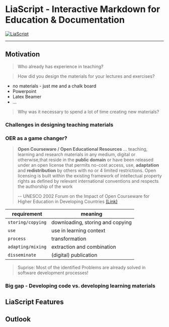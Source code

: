 <!--

author:   André Dietrich, Sebastian Zug 
email:    andre.dietrich@informatik.tu-freiberg.de & sebastian.zug@informatik.tu-freiberg.de
version:  0.0.1
language: de
narrator: Deutsch Female

import:   https://raw.githubusercontent.com/liascript-templates/plantUML/master/README.md
-->

# LiaScript - Interactive Markdown for Education & Documentation

[![LiaScript](https://raw.githubusercontent.com/LiaScript/LiaScript/master/badges/course.svg)](https://liascript.github.io/course/?https://raw.githubusercontent.com/LiaPlayground/LiaScript_WeAreDevelopers2022/master/README.md#1)

---------------------------------------------------------------------


## Motivation 

> Who already has experience in teaching?

> How did you design the materials for your lectures and exercises?

+ no materials - just me and a chalk board
+ Powerpoint 
+ Latex Beamer
+ ...

> Why was it necessary to spend a lot of time creating new materials?

### Challenges in designing teaching materials


### OER as a game changer?

>  **Open Courseware / Open Educational Resources** ... teaching, learning and
> research materials in any medium, digital or otherwise,that reside in the
> **public domain** or have been released under an open license that permits
> no-cost access, use, **adaptation** and **redistribution** by others with no or 4
> limited restrictions. Open licensing is built within the existing framework of
> intellectual property rights as defined by relevant international conventions
> and respects the authorship of the work
>
> -- UNESCO 2002 Forum on the Impact of Open Courseware for Higher Education in Developing Countries [(Link)](https://unesdoc.unesco.org/ark:/48223/pf0000128515)

| requirement       | meaning                          |
| ----------------- | -------------------------------- |
| `storing/copying` | downloading, storing and copying |
| `use`             | use in learning context          |
| `process`         | transformation                   |
| `adapting/mixing` | extraction and combination       |
| `disseminate`     | (digital) publication            |

> Suprise: Most of the identified Problems are already solved in software development processes!

### Big gap - Developing code vs. developing learning materials


## LiaScript Features


## Outlook
